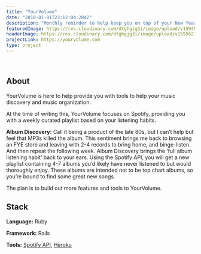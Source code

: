 ```yaml
---
title: "YourVolume"
date: "2018-01-01T23:12:04.284Z"
description: "Monthly reminder to help keep you on top of your New Years resolution throughout the entire year."
featuredImage: https://res.cloudinary.com/dtghgjg3i/image/upload/v1594914078/gatsby-personal-site/portfolio/Logo_Final_Transparent_01_2_tqyyxd.png
headerImage: https://res.cloudinary.com/dtghgjg3i/image/upload/v1595627044/gatsby-personal-site/portfolio/YourVolumeDark_hi2wpf.png
projectLink: https://yourvolume.com
type: project
---
```


<br/>

## About

YourVolume is here to help provide you with tools to help your music discovery and music organization.

At the time of writing this, YourVolume focuses on Spotify, providing you with a weekly curated playlist based on your listening habits.

**Album Discovery:** Call it being a product of the late 80s, but I can’t help but feel that MP3s killed the album. This sentiment brings me back to browsing an FYE store and leaving with 2-4 records to bring home, and binge-listen. And then repeat the following week. Album Discovery brings the ‘full album listening habit’ back to your ears. Using the Spotify API, you will get a new playlist containing 4-7 albums you’d likely have never listened to but would thoroughly enjoy. These albums are intended not to be top chart albums, so you’re bound to find some great new songs.

The plan is to build out more features and tools to YourVolume.

## Stack

**Language:** Ruby

**Framework:** Rails

**Tools:** [Spotify API](https://developer.spotify.com/documentation/web-api/), [Heroku](https://heroku.com/)
